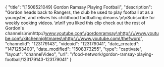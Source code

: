 {
    "title": "[1508521049] Gordon Ramsay Playing Football",
    "description": "Gordon heads back to Rangers, the club he used to play football at as a youngster, and relives his childhood footballing dreams.\n\nSubscribe for weekly cooking videos. \n\nIf you liked this clip check out the rest of Gordon's channels:\n\nhttp:\/\/www.youtube.com\/gordonramsay\nhttp:\/\/www.youtube.com\/kitchennightmares\nhttp:\/\/www.youtube.com\/thefword",
    "channelid": "123179143",
    "videoid": "123179041",
    "date_created": "1471253400",
    "date_modified": "1508373255",
    "type": "captivate",
    "layout": "channelVideo",
    "url": "\/food-network\/gordon-ramsay-playing-football\/123179143-123179041"
}